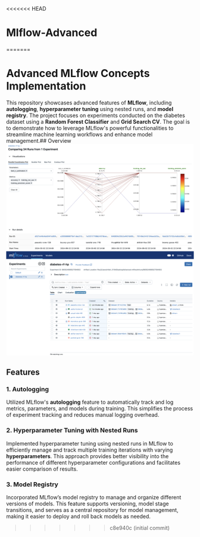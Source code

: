 <<<<<<< HEAD
# Mlflow-Advanced
=======
# Advanced MLflow Concepts Implementation
This repository showcases advanced features of **MLflow**, including **autologging**, **hyperparameter tuning** using nested runs, and **model registry**. The project focuses on experiments conducted on the diabetes dataset using a **Random Forest Classifier** and **Grid Search CV**. The goal is to demonstrate how to leverage MLflow's powerful functionalities to streamline machine learning workflows and enhance model management.## Overview
![mlflow_experiment](compare.png)
![mlflow_experiment](experiment.png)
## Features
### 1. Autologging
Utilized MLflow's **autologging** feature to automatically track and log metrics, parameters, and models during training. This simplifies the process of experiment tracking and reduces manual logging overhead.
### 2. Hyperparameter Tuning with Nested Runs
Implemented hyperparameter tuning using nested runs in MLflow to efficiently manage and track multiple training iterations with varying **hyperparameters**. This approach provides better visibility into the performance of different hyperparameter configurations and facilitates easier comparison of results.
### 3. Model Registry
Incorporated MLflow’s model registry to manage and organize different versions of models. This feature supports versioning, model stage transitions, and serves as a central repository for model management, making it easier to deploy and roll back models as needed.
>>>>>>> c8e940c (initial commit)
